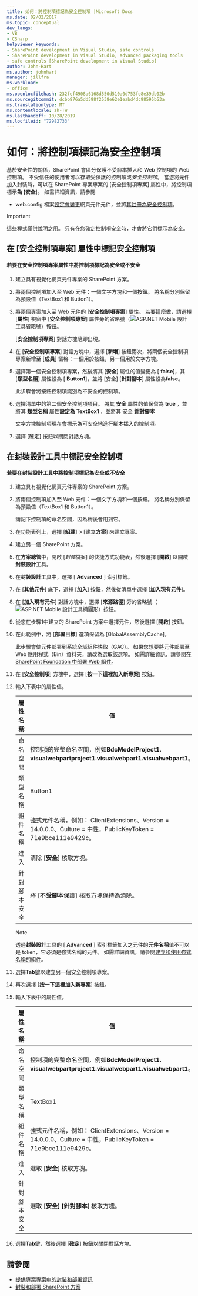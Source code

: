 ```yaml
---
title: 如何：將控制項標記為安全控制項 |Microsoft Docs
ms.date: 02/02/2017
ms.topic: conceptual
dev_langs:
- VB
- CSharp
helpviewer_keywords:
- SharePoint development in Visual Studio, safe controls
- SharePoint development in Visual Studio, advanced packaging tools
- safe controls [SharePoint development in Visual Studio]
author: John-Hart
ms.author: johnhart
manager: jillfra
ms.workload:
- office
ms.openlocfilehash: 232fef4908a6168d550d510a0d753fe8e39db02b
ms.sourcegitcommit: dcbb876a5dd598f2538e62e1eabd4dc98595b53a
ms.translationtype: MT
ms.contentlocale: zh-TW
ms.lasthandoff: 10/28/2019
ms.locfileid: "72982733"
---
```

# <a name="how-to-mark-controls-as-safe-controls"></a>如何：將控制項標記為安全控制項
  基於安全性的關係，SharePoint 會區分保護不受腳本插入和 Web 控制項的 Web 控制項。 不受信任的使用者可以存取受保護的控制項或*安全控制項*。 當您將元件加入封裝時，可以在 SharePoint 專案專案的 [安全控制項專案] 屬性中，將控制項標示**為 [安全**]。 如需詳細資訊，請參閱

- web.config 檔案[設定會變更](/previous-versions/office/developer/sharepoint-2007/bb802890(v=office.12))網頁元件元件，並將[其註冊為安全控制項](/previous-versions/office/developer/sharepoint2003/dd587360(v=office.11))。

> [!IMPORTANT]
> 這些程式僅供說明之用。 只有在您確定控制項安全時，才會將它們標示為安全。

## <a name="marking-safe-controls-in-the-safe-control-entries-property"></a>在 [安全控制項專案] 屬性中標記安全控制項

#### <a name="to-mark-controls-as-safe-or-unsafe-in-the-safe-control-entries-property"></a>若要在安全控制項專案屬性中將控制項標記為安全或不安全

1. 建立具有視覺化網頁元件專案的 SharePoint 方案。

2. 將兩個控制項加入至 Web 元件：一個文字方塊和一個按鈕。 將名稱分別保留為預設值（TextBox1 和 Button1）。

3. 將兩個專案加入至 Web 元件的 [**安全控制項專案**] 屬性。 若要這麼做，請選擇 [**屬性**] 視窗中 [**安全控制項專案**] 屬性旁的省略號（![ASP.NET Mobile 設計](../sharepoint/media/mwellipsis.gif "ASP.NET Mobile 設計工具橢圓形")工具省略號）按鈕。

     [**安全控制項專案**] 對話方塊隨即出現。

4. 在 [**安全控制項專案**] 對話方塊中，選擇 [**新增**] 按鈕兩次，將兩個安全控制項專案新增至 [**成員**] 窗格：一個用於按鈕，另一個用於文字方塊。

5. 選擇第一個安全控制項專案，然後將其 [**安全**] 屬性的值變更為 [ **false**]，其 [**類型名稱**] 屬性設為 [ **Button1**]，並將 [安全] [**針對腳本**] 屬性設為**false**。

     此步驟會將按鈕控制項識別為不安全的控制項。

6. 選擇清單中的第二個安全控制項項目。 將其 **安全** 屬性的值保留為  **true** ，並將其 **類型名稱** 屬性**設定為**  **TextBox1** ，並將其 安全 **針對腳本**

     文字方塊控制項現在會標示為可安全地進行腳本插入的控制項。

7. 選擇 [確定] 按鈕以關閉對話方塊。

## <a name="marking-safe-controls-in-the-package-designer"></a>在封裝設計工具中標記安全控制項

#### <a name="to-mark-controls-as-safe-or-unsafe-in-the-package-designer"></a>若要在封裝設計工具中將控制項標記為安全或不安全

1. 建立具有視覺化網頁元件專案的 SharePoint 方案。

2. 將兩個控制項加入至 Web 元件：一個文字方塊和一個按鈕。 將名稱分別保留為預設值（TextBox1 和 Button1）。

     請記下控制項的命名空間，因為稍後會用到它。

3. 在功能表列上，選擇 [**組建**] > [建立**方案**] 來建立專案。

4. 建立另一個 SharePoint 方案。

5. 在**方案總管**中，開啟 [*封裝*檔案] 的快捷方式功能表，然後選擇 [**開啟**] 以開啟**封裝設計**工具。

6. 在**封裝設計**工具中，選擇 [ **Advanced** ] 索引標籤。

7. 在 [**其他元件**] 底下，選擇 [**加入**] 按鈕，然後從清單中選擇 [**加入現有元件**]。

8. 在 [**加入現有元件**] 對話方塊中，選擇 [**來源路徑**] 旁的省略號（![ASP.NET Mobile 設計工具橢圓形](../sharepoint/media/mwellipsis.gif "ASP.NET Mobile 設計工具橢圓形")）按鈕。

9. 從您在步驟1中建立的 SharePoint 方案中選擇元件，然後選擇 [**開啟**] 按鈕。

10. 在此範例中，將 [**部署目標**] 選項保留為 [GlobalAssemblyCache]。

     此步驟會使元件部署到系統全域組件快取（GAC）。 如果您想要將元件部署至 Web 應用程式（Bin）資料夾，請改為選取該選項。 如需詳細資訊，請參閱[在 SharePoint Foundation 中部署 Web 組件](/previous-versions/office/developer/sharepoint-2010/cc768621(v=office.14))。

11. 在 [**安全控制項**] 方塊中，選擇 [**按一下這裡加入新專案**] 按鈕。

12. 輸入下表中的屬性值。

    |屬性名稱|值|
    |-------------------|-----------|
    |命名空間|控制項的完整命名空間，例如**BdcModelProject1. visualwebpartproject1.visualwebpart1.visualwebpart1**。|
    |類型名稱|Button1|
    |組件名稱|強式元件名稱，例如： ClientExtensions、Version = 14.0.0.0、Culture = 中性，PublicKeyToken = 71e9bce111e9429c。|
    |進入|清除 [**安全**] 核取方塊。|
    |針對腳本安全|將 [不**受腳本**保護] 核取方塊保持為清除。|

    > [!NOTE]
    > 透過**封裝設計**工具的 [ **Advanced** ] 索引標籤加入之元件的**元件名稱**值不可以是 token，它必須是強式名稱的元件。 如需詳細資訊，請參閱[建立和使用強式名稱的組件](/previous-versions/dotnet/netframework-4.0/xwb8f617(v=vs.100))。

13. 選擇**Tab**鍵以建立另一個安全控制項專案。

14. 再次選擇 [**按一下這裡加入新專案**] 按鈕。

15. 輸入下表中的屬性值。

    |屬性名稱|值|
    |-------------------|-----------|
    |命名空間|控制項的完整命名空間，例如**BdcModelProject1. visualwebpartproject1.visualwebpart1.visualwebpart1**。|
    |類型名稱|TextBox1|
    |組件名稱|強式元件名稱，例如： ClientExtensions、Version = 14.0.0.0、Culture = 中性，PublicKeyToken = 71e9bce111e9429c。|
    |進入|選取 [**安全**] 核取方塊。|
    |針對腳本安全|選取 [**安全] [針對腳本**] 核取方塊。|

16. 選擇**Tab**鍵，然後選擇 [**確定**] 按鈕以關閉對話方塊。

## <a name="see-also"></a>請參閱
- [提供專案專案中的封裝和部署資訊](../sharepoint/providing-packaging-and-deployment-information-in-project-items.md)
- [封裝和部署 SharePoint 方案](../sharepoint/packaging-and-deploying-sharepoint-solutions.md)
